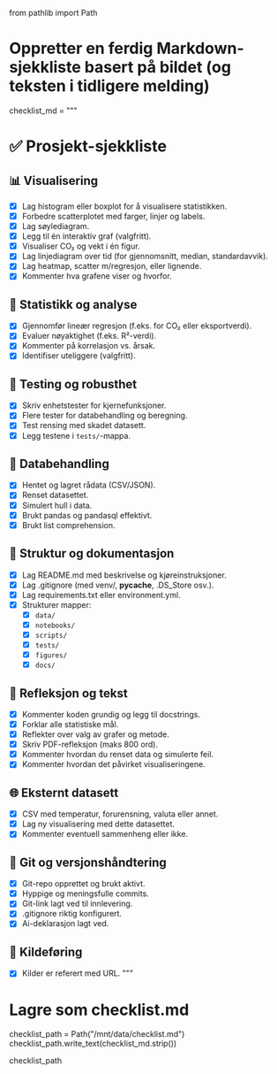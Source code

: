 from pathlib import Path

# Oppretter en ferdig Markdown-sjekkliste basert på bildet (og teksten i tidligere melding)

checklist_md = """
# ✅ Prosjekt-sjekkliste

## 📊 Visualisering
- [x] Lag histogram eller boxplot for å visualisere statistikken.
- [x] Forbedre scatterplotet med farger, linjer og labels.
- [x] Lag søylediagram.
- [x] Legg til én interaktiv graf (valgfritt).
- [x] Visualiser CO₂ og vekt i én figur.
- [x] Lag linjediagram over tid (for gjennomsnitt, median, standardavvik).
- [x] Lag heatmap, scatter m/regresjon, eller lignende.
- [x] Kommenter hva grafene viser og hvorfor.

## 🧮 Statistikk og analyse
- [x] Gjennomfør lineær regresjon (f.eks. for CO₂ eller eksportverdi).
- [x] Evaluer nøyaktighet (f.eks. R²-verdi).
- [x] Kommenter på korrelasjon vs. årsak.
- [x] Identifiser uteliggere (valgfritt).

## 🧪 Testing og robusthet
- [x] Skriv enhetstester for kjernefunksjoner.
- [x] Flere tester for databehandling og beregning.
- [x] Test rensing med skadet datasett.
- [x] Legg testene i `tests/`-mappa.

## 🧹 Databehandling
- [x] Hentet og lagret rådata (CSV/JSON).
- [x] Renset datasettet.
- [x] Simulert hull i data.
- [x] Brukt pandas og pandasql effektivt.
- [x] Brukt list comprehension.

## 📁 Struktur og dokumentasjon
- [x] Lag README.md med beskrivelse og kjøreinstruksjoner.
- [x] Lag .gitignore (med venv/, __pycache__, .DS_Store osv.).
- [x] Lag requirements.txt eller environment.yml.
- [x] Strukturer mapper:
  - [x] `data/`
  - [x] `notebooks/`
  - [x] `scripts/`
  - [x] `tests/`
  - [x] `figures/`
  - [x] `docs/`

## 📜 Refleksjon og tekst
- [x] Kommenter koden grundig og legg til docstrings.
- [x] Forklar alle statistiske mål.
- [x] Reflekter over valg av grafer og metode.
- [x] Skriv PDF-refleksjon (maks 800 ord).
- [x] Kommenter hvordan du renset data og simulerte feil.
- [x] Kommenter hvordan det påvirket visualiseringene.

## 🌐 Eksternt datasett
- [x] CSV med temperatur, forurensning, valuta eller annet.
- [x] Lag ny visualisering med dette datasettet.
- [x] Kommenter eventuell sammenheng eller ikke.

## 🔗 Git og versjonshåndtering
- [x] Git-repo opprettet og brukt aktivt.
- [x] Hyppige og meningsfulle commits.
- [x] Git-link lagt ved til innlevering.
- [x] .gitignore riktig konfigurert.
- [x] Ai-deklarasjon lagt ved.

## 📝 Kildeføring
- [x] Kilder er referert med URL.
"""

# Lagre som checklist.md
checklist_path = Path("/mnt/data/checklist.md")
checklist_path.write_text(checklist_md.strip())

checklist_path
